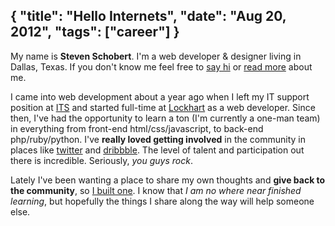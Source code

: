 {
	"title": "Hello Internets",
	"date": "Aug 20, 2012",
	"tags": ["career"]
}
--

My name is __Steven Schobert__. I'm a web developer & designer living in Dallas, Texas. If you don't know me feel free to [say hi](http://twitter.com/stevenschobert) or [read more](/about) about me.

I came into web development about a year ago when I left my IT support position at [ITS](http://integrityserve.com) and started full-time at [Lockhart](http://lockhartadvantage.com) as a web developer. Since then, I've had the opportunity to learn a ton (I'm currently a one-man team) in everything from front-end html/css/javascript, to back-end php/ruby/python. I've __really loved getting involved__ in the community in places like [twitter](http://twitter.com/stevenschobert) and [dribbble](http://dribbble.com/stevenschobert). The level of talent and participation out there is incredible. Seriously, _you guys rock_.

Lately I've been wanting a place to share my own thoughts and __give back to the community__, so [I built one](http://github.com/stevenschobert/stevenschobert.com). I know that _I am no where near finished learning_, but hopefully the things I share along the way will help someone else.

